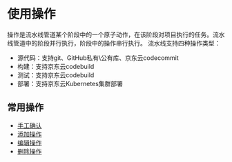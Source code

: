 # 使用操作

操作是流水线管道某个阶段中的一个原子动作，在该阶段对项目执行的任务。流水线管道中的阶段并行执行，阶段中的操作串行执行。
流水线支持四种操作类型：
* 源代码：支持git、GitHub私有\公有库、京东云codecommit
* 构建：支持京东云codebuild
* 测试：支持京东云codebuild
* 部署：支持京东云Kubernetes集群部署


## 常用操作
* [手工确认](Check-Action.md)
* [添加操作](Edit-Pipeline.md)
* [编辑操作](Edit-Pipeline.md)
* [删除操作](Edit-Pipeline.md)
